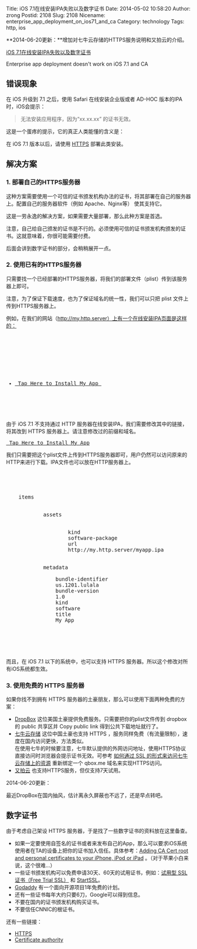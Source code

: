 Title: iOS 7.1在线安装IPA失败以及数字证书
Date: 2014-05-02 10:58:20
Author: zrong
Postid: 2108
Slug: 2108
Nicename: enterprise_app_deployment_on_ios71_and_ca
Category: technology
Tags: http, ios

**2014-06-20更新：**增加对七牛云存储的HTTPS服务说明和又拍云的介绍。

[iOS 7.1在线安装IPA失败以及数字证书](http://zengrong.net/post/2108.htm)

Enterprise app deployment doesn't work on iOS 7.1 and CA

## 错误现象

在 iOS 升级到 7.1 之后，使用 Safari 在线安装企业版或者 AD-HOC 版本的IPA时，iOS会提示：

>无法安装应用程序，因为“xx.xx.xx” 的证书无效。

这是一个蛋疼的提示，它的真正人类能懂的含义是：

在 iOS 7.1 版本以后，请使用 [HTTPS][1] 部署此类安装。

## 解决方案

### 1. 部署自己的HTTPS服务器

这种方案需要使用一个可信的证书颁发机构办法的证书，将其部署在自己的服务器上。配置自己的服务器软件（例如 Apache、Nginx等） 使其支持它。

这是一劳永逸的解决方案，如果需要大量部署，那么此种方案是首选。

注意，自己给自己颁发的证书是不行的。必须使用可信的证书颁发机构颁发的证书。这就意味着，你很可能需要付费。

后面会讲到数字证书的部分，会稍稍展开一点。<!--more-->

### 2. 使用已有的HTTPS服务器

只需要找一个已经部署的HTTPS服务器，将我们的部署文件（plist）传到该服务器上即可。

注意，为了保证下载速度，也为了保证域名的统一性，我们可以只把 plist 文件上传到HTTPS服务器上。

例如，在我们的网站（http://my.http.server）上有一个在线安装IPA页面是这样的：

<pre lang="html">
<!DOCTYPE HTML PUBLIC "-//W3C//DTD HTML 4.01 Transitional//EN" "http://www.w3.org/TR/html4/loose.dtd">
<html>
<head>
<title>Setup My App</title>
</head>
<body>
<ul>
<li><a href="itms-services://?action=download-manifest&url=http://my.http.server/myapp.plist"> Tap Here to Install My App </a>
</li>
</ul>
</body>
</html>
</pre>

由于 iOS 7.1 不支持通过 HTTP 服务器在线安装IPA，我们需要修改其中的链接，将其改到 HTTPS 服务器上。请注意修改过的前缀和域名。

<pre lang="html">
<a href="itms-services://?action=download-manifest&url=https://my.HTTPS.server/myapp.plist"> Tap Here to Install My App</a>
</pre>

我们只需要把这个plist文件上传到HTTPS服务器即可，用户仍然可以访问原来的HTTP来进行下载。IPA文件也可以放在HTTP服务器上。

<pre lang="xml">
<?xml version="1.0" encoding="UTF-8"?>
<!DOCTYPE plist PUBLIC "-//Apple//DTD PLIST 1.0//EN" "http://www.apple.com/DTDs/PropertyList-1.0.dtd">
<plist version="1.0">
<dict>
	<key>items</key>
	<array>
		<dict>
			<key>assets</key>
			<array>
				<dict>
					<key>kind</key>
					<string>software-package</string>
					<key>url</key>
					<string>http://my.http.server/myapp.ipa</string>
				</dict>
			</array>
			<key>metadata</key>
			<dict>
				<key>bundle-identifier</key>
				<string>us.1201.lulala</string>
				<key>bundle-version</key>
				<string>1.0</string>
				<key>kind</key>
				<string>software</string>
				<key>title</key>
				<string>My App</string>
			</dict>
		</dict>
	</array>
</dict>
</plist>
</pre>

而且，在 iOS 7.1 以下的系统中，也可以支持 HTTPS 服务器。所以这个修改对所有iOS系统都生效。

### 3. 使用免费的 HTTPS 服务器

如果你找不到拥有 HTTPS 服务器的土豪朋友，那么可以使用下面两种免费的方案：

* [DropBox][2] 这位美国土豪提供免费服务。只需要把你的plist文件传到 dropbox 的 public 共享区并 Copy public link 得到公共下载地址就行了。
* [七牛云存储][8] 这位中国土豪也支持 HTTPS ，服务同样免费（有流量限制），速度在国内访问更快，方法类似。  
在使用七牛的时候要注意，七牛默认提供的外网访问地址，使用HTTPS协议直接访问时浏览器会提示证书无效。可参考 [如何通过 SSL 的形式来访问七牛云存储上的资源][10] 重新绑定一个 qbox.me 域名来实现HTTPS访问。
* [又拍云][11] 也支持HTTPS服务，但仅支持7天试用。

2014-06-20更新：

最近DropBox在国内抽风，估计离永久屏蔽也不远了，还是早点转吧。

## 数字证书

由于考虑自己架设 HTTPS 服务器，于是找了一些数字证书的资料放在这里备查。

* 如果一定要使用自签名的证书或者来发布自己的App，那么可以要求iOS系统使用者在TA的设备上把你的证书加入信任。具体参考：[Adding CA Cert root and personal certificates to your iPhone, iPod or iPad][5] 。（对于苹果小白来说，这个很难...）
* 一些证书颁发机构可以免费申请30天、60天的试用证书，例如：[试用型 SSL 证书（Free Trial SSL）][6] 和 [StartSSL][7]。
* [Godaddy][9] 有一个面向开源项目1年免费的计划。
* 还有一些证书每年大约只要6刀，Google可以得到信息。
* 不要在国内的证书颁发机构购买证书。
* 不要信任CNNIC的根证书。

还有一些链接：

* [HTTPS][1]
* [Certificate authority][4]

[1]: http://zh.wikipedia.org/wiki/Https
[2]: https://db.tt/dPFwsNEj
[3]: https://portal.qiniu.com/
[4]: http://en.wikipedia.org/wiki/Certificate_authority
[5]: http://wiki.cacert.org/Technology/TechnicalSupport/EndUserSupport/OperatingSystems/iOS
[6]: http://cn.globalsign.com/ssl/ssl_freetrial_ssl.html
[7]: http://www.startssl.com/
[8]: https://portal.qiniu.com/signup?code=3lqod6o5frnf6
[9]: http://www.godaddy.com/ssl/ssl-open-source.aspx
[10]: http://kb.qiniu.com/https-support
[11]: https://www.upyun.com
